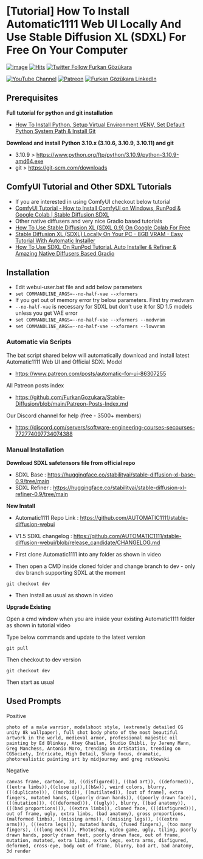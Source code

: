 # [Tutorial] How To Install Automatic1111 Web UI Locally And Use Stable Diffusion XL (SDXL) For Free On Your Computer

[![image](https://img.shields.io/discord/772774097734074388?label=Discord&logo=discord)](https://discord.com/servers/software-engineering-courses-secourses-772774097734074388) [![Hits](https://hits.seeyoufarm.com/api/count/incr/badge.svg?url=https%3A%2F%2Fgithub.com%2FFurkanGozukara%2FStable-Diffusion%2Fblob%2Fmain%2FTutorials%2FHow-To-Use-SDXL-Locally-With-Automatic1111-SD-Web-UI.md&count_bg=%2379C83D&title_bg=%239E0F0F&icon=apachespark.svg&icon_color=%23E7E7E7&title=views&edge_flat=false)](https://hits.seeyoufarm.com) [![Twitter Follow Furkan Gözükara](https://img.shields.io/badge/Twitter-Follow%20Me-1DA1F2?style=for-the-badge&logo=twitter&logoColor=white)](https://twitter.com/GozukaraFurkan)

[![YouTube Channel](https://img.shields.io/badge/YouTube-SECourses-C50C0C?style=for-the-badge&logo=youtube)](https://www.youtube.com/SECourses) [![Patreon](https://img.shields.io/badge/Patreon-Support%20Me-F2EB0E?style=for-the-badge&logo=patreon)](https://www.patreon.com/SECourses) [![Furkan Gözükara LinkedIn](https://img.shields.io/badge/LinkedIn-Follow%20Me-0077B5?style=for-the-badge&logo=linkedin&logoColor=white)](https://www.linkedin.com/in/furkangozukara/) 

## Prerequisites

**Full tutorial for python and git installation**
* [How To Install Python, Setup Virtual Environment VENV, Set Default Python System Path & Install Git](https://youtu.be/B5U7LJOvH6g)

**Download and install Python 3.10.x (3.10.6, 3.10.9, 3.10.11) and git**
* 3.10.9 > https://www.python.org/ftp/python/3.10.9/python-3.10.9-amd64.exe
* git > https://git-scm.com/downloads

## ComfyUI Tutorial and Other SDXL Tutorials

* If you are interested in using ComfyUI checkout below tutorial
* [ComfyUI Tutorial - How to Install ComfyUI on Windows, RunPod & Google Colab | Stable Diffusion SDXL](https://youtu.be/FnMHbhvWUhE)
* Other native diffusers and very nice Gradio based tutorials
* [How To Use Stable Diffusion XL (SDXL 0.9) On Google Colab For Free](https://youtu.be/s2MQqmv6yAg)
* [Stable Diffusion XL (SDXL) Locally On Your PC - 8GB VRAM - Easy Tutorial With Automatic Installer](https://youtu.be/__7VNmnn5iU)
* [How To Use SDXL On RunPod Tutorial. Auto Installer & Refiner & Amazing Native Diffusers Based Gradio](https://youtu.be/gTdPRm-R-14)

## Installation

* Edit webui-user.bat file and add below parameters
* ```set COMMANDLINE_ARGS=--no-half-vae --xformers```
* If you get out of memory error try below parameters. First try medvram
* ```--no-half-vae``` is necessary for SDXL but don't use it for SD 1.5 models unless you get VAE error
* ```set COMMANDLINE_ARGS=--no-half-vae --xformers --medvram```
* ```set COMMANDLINE_ARGS=--no-half-vae --xformers --lowvram```

### Automatic via Scripts

The bat script shared below will automatically download and install latest Automatic1111 Web UI and Official SDXL Model

* https://www.patreon.com/posts/automatic-for-ui-86307255

All Patreon posts index
* https://github.com/FurkanGozukara/Stable-Diffusion/blob/main/Patreon-Posts-Index.md

Our Discord channel for help (free - 3500+ members) 
* https://discord.com/servers/software-engineering-courses-secourses-772774097734074388

### Manual Installation

**Download SDXL safetensors file from official repo**
* SDXL Base : https://huggingface.co/stabilityai/stable-diffusion-xl-base-0.9/tree/main
* SDXL Refiner : https://huggingface.co/stabilityai/stable-diffusion-xl-refiner-0.9/tree/main

**New Install**

* Automatic1111 Repo Link : https://github.com/AUTOMATIC1111/stable-diffusion-webui
* V1.5 SDXL changelog : https://github.com/AUTOMATIC1111/stable-diffusion-webui/blob/release_candidate/CHANGELOG.md

* First clone Automatic1111 into any folder as shown in video

* Then open a CMD inside cloned folder and change branch to dev - only dev branch supporting SDXL at the moment

```
git checkout dev
```

* Then install as usual as shown in video

**Upgrade Existing**

Open a cmd window when you are inside your existing Automatic1111 folder as shown in tutorial video

Type below commands and update to the latest version 

```
git pull
```

Then checkout to dev version

```
git checkout dev
```

Then start as usual


## Used Prompts

Positive
```
photo of a male warrior, modelshoot style, (extremely detailed CG unity 8k wallpaper), full shot body photo of the most beautiful artwork in the world, medieval armor, professional majestic oil painting by Ed Blinkey, Atey Ghailan, Studio Ghibli, by Jeremy Mann, Greg Manchess, Antonio Moro, trending on ArtStation, trending on CGSociety, Intricate, High Detail, Sharp focus, dramatic, photorealistic painting art by midjourney and greg rutkowski
```

Negative
```
canvas frame, cartoon, 3d, ((disfigured)), ((bad art)), ((deformed)),((extra limbs)),((close up)),((b&w)), weird colors, blurry, (((duplicate))), ((morbid)), ((mutilated)), [out of frame], extra fingers, mutated hands, ((poorly drawn hands)), ((poorly drawn face)), (((mutation))), (((deformed))), ((ugly)), blurry, ((bad anatomy)), (((bad proportions))), ((extra limbs)), cloned face, (((disfigured))), out of frame, ugly, extra limbs, (bad anatomy), gross proportions, (malformed limbs), ((missing arms)), ((missing legs)), (((extra arms))), (((extra legs))), mutated hands, (fused fingers), (too many fingers), (((long neck))), Photoshop, video game, ugly, tiling, poorly drawn hands, poorly drawn feet, poorly drawn face, out of frame, mutation, mutated, extra limbs, extra legs, extra arms, disfigured, deformed, cross-eye, body out of frame, blurry, bad art, bad anatomy, 3d render
```
